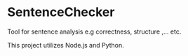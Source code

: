 # SentenceChecker
Tool for sentence analysis e.g correctness, structure ,... etc.

This project utilizes Node.js and Python.

